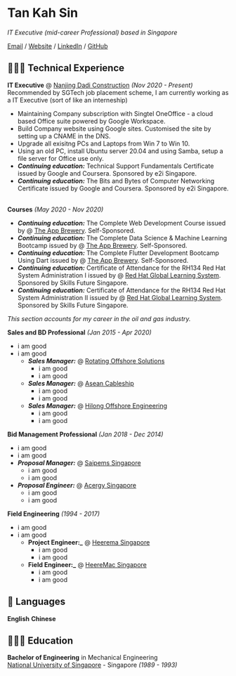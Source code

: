 # Tan Kah Sin

_IT Executive (mid-career Professional) based in Singapore_ <br>

[Email](mailto:kahsin@hotmail.com) / [Website](https://www.scratchypython.com/) / [LinkedIn](https://www.linkedin.com/in/kahsin-tan/) / [GitHub](https://github.com/tankahsin/)

## 👩🏼‍💻 Technical Experience

**IT Executive** @ [Nanjing Dadi Construction](https://www.nanjingdadi.com.sg/) _(Nov 2020 - Present)_ <br>
Recommended by SGTech job placement scheme, I am currently working as a IT Executive (sort of like an interneship)
 - Maintaining Company subscription with Singtel OneOffice - a cloud based Office suite powered by Google Workspace.
 - Build Company website using Google sites. Customised the site by setting up a CNAME in the DNS.
 - Upgrade all exisitng PCs and Laptops from Win 7 to Win 10.
 - Using an old PC, install Ubuntu server 20.04 and using Samba, setup a file server for Office use only.
 - **_Continuing education:_** Technical Support Fundamentals Certificate issued by Google and Coursera. Sponsored by e2i Singapore.
 - **_Continuing education:_** The Bits and Bytes of Computer Networking Certificate issued by Google and Coursera. Sponsored by e2i Singapore.
<br><br>

**Courses** _(May 2020 - Nov 2020)_ <br>
- **_Continuing education:_** The Complete Web Development Course issued by @ [The App Brewery](https://www.appbrewery.co/). Self-Sponsored.
- **_Continuing education:_** The Complete Data Science & Machine Learning Bootcamp issued by @ [The App Brewery](https://www.appbrewery.co/). Self-Sponsored.
- **_Continuing education:_** The Complete Flutter Development Bootcamp Using Dart issued by @ [The App Brewery](https://www.appbrewery.co/). Self-Sponsored.
- **_Continuing education:_** Certificate of Attendance for the RH134 Red Hat System Administration I issued by @ [Red Hat Global Learning System](https://www.redhat.com/en/services/training-and-certification/). Sponsored by Skills Future Singapore.
- **_Continuing education:_** Certificate of Attendance for the RH134 Red Hat System Administration II issued by @ [Red Hat Global Learning System](https://www.redhat.com/en/services/training-and-certification/). Sponsored by Skills Future Singapore.


_This section accounts for my career in the oil and gas industry._

**Sales and BD Professional** _(Jan 2015 - Apr 2020)_
 - i am good
 - i am good
   - **_Sales Manager:_** @ [Rotating Offshore Solutions](https://ros.com.sg/)
     - i am good
     - i am good
   - **_Sales Manager:_** @ [Asean Cableship](https://www.aseancableship.com/)
     - i am good
     - i am good
   - **_Sales Manager:_** @ [Hilong Offshore Engineering](https://en.hilonggroup.com/)
     - i am good
     - i am good

**Bid Management Professional** _(Jan 2018 - Dec 2014)_
  - i am good
  - i am good
   - **_Proposal Manager:_** @ [Saipems Singapore](https://www.saipems.com/)
     - i am good
     - i am good
   - **_Proposal Engineer:_** @ [Acergy Singapore](https://www.subsea7.com/)
     - i am good
     - i am good

**Field Engineering** _(1994 - 2017)_
  - i am good
  - i am good
    - **Project Engineer:_** @ [Heerema Singapore](https://www.hmc-heerema.com/)
      - i am good
      - i am good
    - **Field Engineer:_** @ [HeereMac Singapore](https://www.hmc-heerema.com/)
      - i am good
      - i am good

## 💬 Languages

**English**
**Chinese**
<br>

## 👩🏼‍🎓 Education

**Bachelor of Engineering** in Mechanical Engineering<br>
[National University of Singapore](https://www.nus.edu/) - Singapore _(1989 - 1993)_
